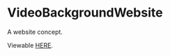 # VideoBackgroundWebsite
A website concept.

Viewable [HERE](https://rynstwrt.github.io/VideoBackgroundWebsite/).
